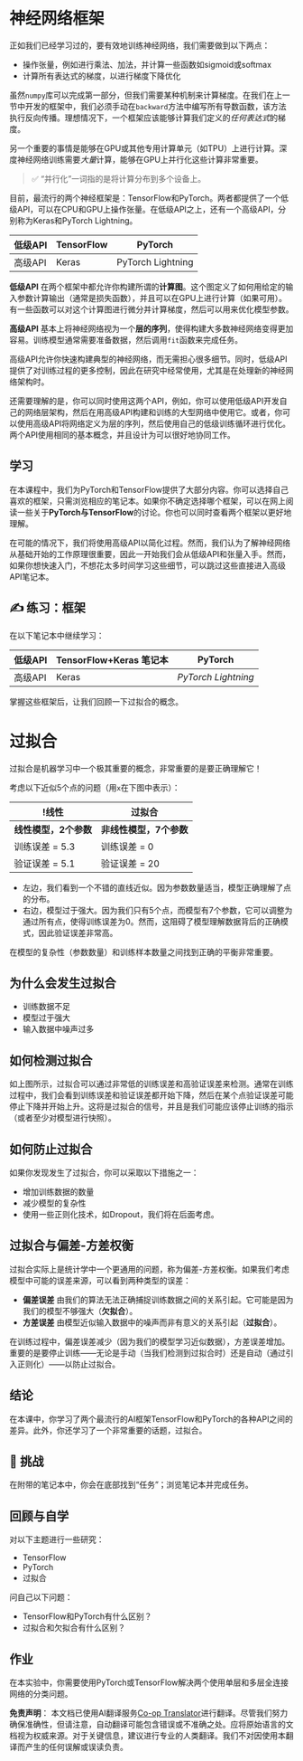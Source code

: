 <!--
CO_OP_TRANSLATOR_METADATA:
{
  "original_hash": "b5466bcedc3c75aa35476270362f626a",
  "translation_date": "2025-05-20T01:51:03+00:00",
  "source_file": "15-rag-and-vector-databases/data/frameworks.md",
  "language_code": "zh"
}
-->
# 神经网络框架

正如我们已经学习过的，要有效地训练神经网络，我们需要做到以下两点：

* 操作张量，例如进行乘法、加法，并计算一些函数如sigmoid或softmax
* 计算所有表达式的梯度，以进行梯度下降优化

虽然`numpy`库可以完成第一部分，但我们需要某种机制来计算梯度。在我们在上一节中开发的框架中，我们必须手动在`backward`方法中编写所有导数函数，该方法执行反向传播。理想情况下，一个框架应该能够计算我们定义的*任何表达式*的梯度。

另一个重要的事情是能够在GPU或其他专用计算单元（如TPU）上进行计算。深度神经网络训练需要*大量*计算，能够在GPU上并行化这些计算非常重要。

> ✅ “并行化”一词指的是将计算分布到多个设备上。

目前，最流行的两个神经框架是：TensorFlow和PyTorch。两者都提供了一个低级API，可以在CPU和GPU上操作张量。在低级API之上，还有一个高级API，分别称为Keras和PyTorch Lightning。

低级API | TensorFlow | PyTorch
--------|------------|--------
高级API | Keras      | PyTorch Lightning

**低级API** 在两个框架中都允许你构建所谓的**计算图**。这个图定义了如何用给定的输入参数计算输出（通常是损失函数），并且可以在GPU上进行计算（如果可用）。有一些函数可以对这个计算图进行微分并计算梯度，然后可以用来优化模型参数。

**高级API** 基本上将神经网络视为一个**层的序列**，使得构建大多数神经网络变得更加容易。训练模型通常需要准备数据，然后调用`fit`函数来完成任务。

高级API允许你快速构建典型的神经网络，而无需担心很多细节。同时，低级API提供了对训练过程的更多控制，因此在研究中经常使用，尤其是在处理新的神经网络架构时。

还需要理解的是，你可以同时使用这两个API，例如，你可以使用低级API开发自己的网络层架构，然后在用高级API构建和训练的大型网络中使用它。或者，你可以使用高级API将网络定义为层的序列，然后使用自己的低级训练循环进行优化。两个API使用相同的基本概念，并且设计为可以很好地协同工作。

## 学习

在本课程中，我们为PyTorch和TensorFlow提供了大部分内容。你可以选择自己喜欢的框架，只需浏览相应的笔记本。如果你不确定选择哪个框架，可以在网上阅读一些关于**PyTorch与TensorFlow**的讨论。你也可以同时查看两个框架以更好地理解。

在可能的情况下，我们将使用高级API以简化过程。然而，我们认为了解神经网络从基础开始的工作原理很重要，因此一开始我们会从低级API和张量入手。然而，如果你想快速入门，不想花太多时间学习这些细节，可以跳过这些直接进入高级API笔记本。

## ✍️ 练习：框架

在以下笔记本中继续学习：

低级API | TensorFlow+Keras 笔记本 | PyTorch
--------|---------------------------|--------
高级API | Keras                     | *PyTorch Lightning*

掌握这些框架后，让我们回顾一下过拟合的概念。

# 过拟合

过拟合是机器学习中一个极其重要的概念，非常重要的是要正确理解它！

考虑以下近似5个点的问题（用`x`在下图中表示）：

!线性 | 过拟合
-------------------------|--------------------------
**线性模型，2个参数** | **非线性模型，7个参数**
训练误差 = 5.3 | 训练误差 = 0
验证误差 = 5.1 | 验证误差 = 20

* 左边，我们看到一个不错的直线近似。因为参数数量适当，模型正确理解了点的分布。
* 右边，模型过于强大。因为我们只有5个点，而模型有7个参数，它可以调整为通过所有点，使得训练误差为0。然而，这阻碍了模型理解数据背后的正确模式，因此验证误差非常高。

在模型的复杂性（参数数量）和训练样本数量之间找到正确的平衡非常重要。

## 为什么会发生过拟合

  * 训练数据不足
  * 模型过于强大
  * 输入数据中噪声过多

## 如何检测过拟合

如上图所示，过拟合可以通过非常低的训练误差和高验证误差来检测。通常在训练过程中，我们会看到训练误差和验证误差都开始下降，然后在某个点验证误差可能停止下降并开始上升。这将是过拟合的信号，并且是我们可能应该停止训练的指示（或者至少对模型进行快照）。

## 如何防止过拟合

如果你发现发生了过拟合，你可以采取以下措施之一：

 * 增加训练数据的数量
 * 减少模型的复杂性
 * 使用一些正则化技术，如Dropout，我们将在后面考虑。

## 过拟合与偏差-方差权衡

过拟合实际上是统计学中一个更通用的问题，称为偏差-方差权衡。如果我们考虑模型中可能的误差来源，可以看到两种类型的误差：

* **偏差误差** 由我们的算法无法正确捕捉训练数据之间的关系引起。它可能是因为我们的模型不够强大（**欠拟合**）。
* **方差误差** 由模型近似输入数据中的噪声而非有意义的关系引起（**过拟合**）。

在训练过程中，偏差误差减少（因为我们的模型学习近似数据），方差误差增加。重要的是要停止训练——无论是手动（当我们检测到过拟合时）还是自动（通过引入正则化）——以防止过拟合。

## 结论

在本课中，你学习了两个最流行的AI框架TensorFlow和PyTorch的各种API之间的差异。此外，你还学习了一个非常重要的话题，过拟合。

## 🚀 挑战

在附带的笔记本中，你会在底部找到“任务”；浏览笔记本并完成任务。

## 回顾与自学

对以下主题进行一些研究：

- TensorFlow
- PyTorch
- 过拟合

问自己以下问题：

- TensorFlow和PyTorch有什么区别？
- 过拟合和欠拟合有什么区别？

## 作业

在本实验中，你需要使用PyTorch或TensorFlow解决两个使用单层和多层全连接网络的分类问题。

**免责声明**：
本文档已使用AI翻译服务[Co-op Translator](https://github.com/Azure/co-op-translator)进行翻译。尽管我们努力确保准确性，但请注意，自动翻译可能包含错误或不准确之处。应将原始语言的文档视为权威来源。对于关键信息，建议进行专业的人类翻译。我们不对因使用本翻译而产生的任何误解或误读负责。